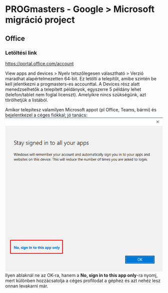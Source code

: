 # PROGmasters - Google > Microsoft migráció project
## Office
### Letöltési link
https://portal.office.com/account  

View apps and devices > Nyelv tetszőlegesen választható > Verzió maradhat alapértelmezetten 64-bit. Ez letölti a telepítőt, amibe szintén be kell jelentkezni a progmasters-es accounttal. A Devices rész alatt menedzselhetők a telepített példányok, egyszerre 5 példány lehet (telefon/tablet nem foglal licenszt). Amelyikre nincs szükségünk, azt törölhetjük a listából.  
  
Amikor telepítesz valamilyen Microsoft appot (pl Office, Teams, bármi) és bejelentkezel a céges fiókkal; jó tanács:  
![Watch out](assets/vigyazza.png)  
Ilyen ablaknál ne az OK-ra, hanem a **No, sign in to this app only**-ra nyomj, mert különben hozzácsatolja a céges profilodat a géphez és azt nehéz lesz onnan levakarni már.

